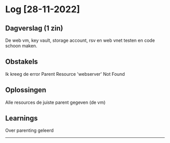 # Log [28-11-2022]
 
## Dagverslag (1 zin)
De web vm, key vault, storage account, rsv en web vnet testen en code schoon maken. 

## Obstakels
Ik kreeg de error Parent Resource 'webserver' Not Found

## Oplossingen
Alle resources de juiste parent gegeven (de vm)

## Learnings
Over parenting geleerd

---

